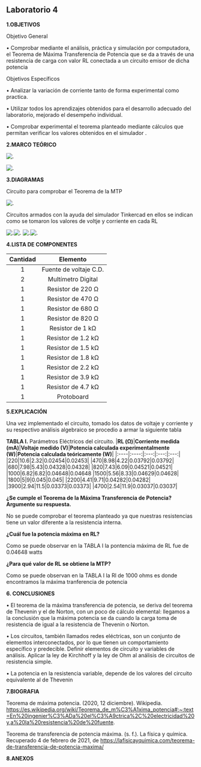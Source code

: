 ## Laboratorio 4


**1.OBJETIVOS**

Objetivo  General 

•	Comprobar mediante el análisis,  práctica y simulación por computadora, el Teorema de Máxima Transferencia de Potencia  que se da a través de una resistencia de carga con valor RL conectada a un circuito emisor de dicha potencia

Objetivos Específicos

•	Analizar la variación de corriente tanto de forma experimental como practica.

•	Utilizar todos los aprendizajes obtenidos para el desarrollo adecuado del laboratorio, mejorado el desempeño individual.

•	Comprobar experimental el teorema planteado mediante cálculos que permitan verificar los valores obtenidos en el simulador .

**2.MARCO TEÓRICO**

![.](https://github.com/Estefania-O/Laboratorio-4/blob/main/img/Teorema_maxima_potencia_transferida.png)

![.](https://github.com/Estefania-O/Laboratorio-4/blob/main/img/Maxima_transferencia_potencia.png)

**3.DIAGRAMAS**

Circuito para comprobar el Teorema de la MTP

![.](https://github.com/Estefania-O/Laboratorio-4/blob/main/img/Cicuito_guia4.png)

Circuitos armados con la ayuda del simulador Tinkercad en ellos se indican como se tomaron los valores de voltje y corriente en cada RL

![.](https://github.com/Estefania-O/Laboratorio-4/blob/main/img/Circuito_RL1.png)![.](https://github.com/Estefania-O/Laboratorio-4/blob/main/img/Circuito_RL2.png)
![.](https://github.com/Estefania-O/Laboratorio-4/blob/main/img/Circuito_RL3.png)![.](https://github.com/Estefania-O/Laboratorio-4/blob/main/img/Circuito_RL4.png)

**4.LISTA DE COMPONENTES**

|**Cantidad**|**Elemento**|
|:-----:|:-----:|
|1|Fuente de voltaje C.D.|
|2|Multímetro Digital|
|1|Resistor de 220 Ω|
|1|Resistor de 470 Ω|
|1|Resistor de 680 Ω|
|1|Resistor de 820 Ω|
|1|Resistor de 1 kΩ|
|1|Resistor de 1.2 kΩ|
|1|Resistor de 1.5 kΩ|
|1|Resistor de 1.8 kΩ|
|1|Resistor de 2.2 kΩ|
|1|Resistor de 3.9 kΩ|
|1|Resistor de 4.7 kΩ|
|1|Protoboard|

**5.EXPLICACIÓN**

Una vez implementado el circuito, tomado los datos de voltaje y corriente y su respectivo análisis algebraico se procedio a armar la siguiente tabla

**TABLA I.** Parámetros Eléctricos del circuito.
|**RL (Ω)**|**Corriente medida (mA)**|**Voltaje medido (V)**|**Potencia calculada experimentalmente (W)**|**Potencia calculada teóricamente (W)**|
|:----|:----:|:---:|:---:|:---:|
|220|10.6|2.32|0.02454|0.02453|
|470|8.98|4.22|0.03792|0.03792|
|680|7.98|5.43|0.04328|0.04328|
|820|7.43|6.09|0.04521|0.04521|
|1000|6.82|6.82|0.04648|0.04648
|1500|5.56|8.33|0.04629|0.04628|
|1800|5|9|0.045|0.045|
|2200|4.41|9.71|0.04282|0.04282|
|3900|2.94|11.5|0.03373|0.03373|
|4700|2.54|11.9|0.03037|0.03037|

**¿Se cumple el Teorema de la Máxima Transferencia de Potencia? Argumente su respuesta.**

No se puede comprobar el teorema  planteado  ya que nuestras resistencias tiene un  valor diferente a la resistencia interna.


**¿Cuál fue la potencia máxima en RL?**

Como se puede observar en la TABLA I la pontencia máxima de RL fue de 0.04648 watts

**¿Para qué valor de RL se obtiene la MTP?**

Como se puede observan en la TABLA I la Rl de 1000 ohms es donde encontramos la máxima tranferencia de potencia

**6.  CONCLUSIONES**

•	El teorema de la máxima transferencia de potencia, se deriva del teorema de Thevenin y el de Norton, con un poco de cálculo elemental: llegamos a la conclusión que la máxima potencia se da cuando la carga toma de resistencia de igual a la resistencia de Thevenin o Norton.

•	Los circuitos, también llamados redes eléctricas, son un conjunto de elementos interconectados, por lo que tienen un comportamiento específico y predecible. Definir elementos de circuito y variables de análisis. Aplicar la ley de Kirchhoff y la ley de Ohm al análisis de circuitos de resistencia simple.


•	La potencia en la resistencia variable, depende de los valores del circuito equivalente al de Thevenin 


**7.BIOGRAFIA**

Teorema de máxima potencia. (2020, 12 diciembre). Wikipedia. https://es.wikipedia.org/wiki/Teorema_de_m%C3%A1xima_potencia#:~:text=En%20ingenier%C3%ADa%20el%C3%A9ctrica%2C%20electricidad%20y,a%20la%20resistencia%20de%20fuente.

Teorema de transferencia de potencia máxima. (s. f.). La física y química. Recuperado 4 de febrero de 2021, de https://lafisicayquimica.com/teorema-de-transferencia-de-potencia-maxima/

**8.ANEXOS**
